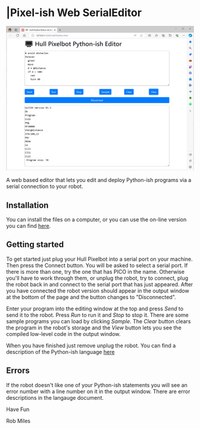 # |Pixel-ish Web SerialEditor
![image of the editor in use](images/editor.png)

A web based editor that lets you edit and deploy Python-ish programs via a serial connection to your robot.
## Installation
You can install the files on a computer, or you can use the on-line version you can find [here](http://hullpixelbot.com/Python-ish).
## Getting started
To get started just plug your Hull Pixelbot into a serial port on your machine. Then press the Connect button. You will be asked to select a serial port. If there is more than one, try the one that has PICO in the name. Otherwise you'll have to work through them, or unplug the robot, try to connect, plug the robot back in and connect to the serial port that has just appeared. After you have connected the robot version should appear in the output window at the bottom of the page and the button changes to "Disconnected".

Enter your program into the editing window at the top and press *Send* to send it to the robot. Press *Run* to run it and *Stop* to stop it. There are some sample programs you can load by clicking *Sample*. The *Clear* button clears the program in the robot's storage and the *View* button lets you see the compiled low-level code in the output window.

When you have finished just remove unplug the robot. 
You can find a description of the Python-ish language [here]()
##  Errors
If the robot doesn't like one of your Python-ish statements you will see an error number with a line number on it in the output window. There are error descriptions in the langauge document.

Have Fun

Rob Miles